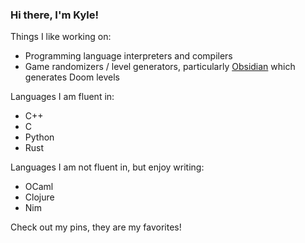 ### Hi there, I'm Kyle!

Things I like working on:
- Programming language interpreters and compilers
- Game randomizers / level generators, particularly [Obsidian](https://github.com/obsidian-level-maker/Obsidian) which generates Doom levels

Languages I am fluent in:
- C++
- C
- Python
- Rust

Languages I am not fluent in, but enjoy writing:
- OCaml
- Clojure
- Nim

Check out my pins, they are my favorites!
